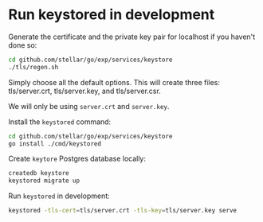 # Run keystored in development

Generate the certificate and the private key pair for localhost
if you haven't done so:

```sh
cd github.com/stellar/go/exp/services/keystore
./tls/regen.sh
```
Simply choose all the default options. This will create three files:
tls/server.crt, tls/server.key, and tls/server.csr.

We will only be using `server.crt` and `server.key`.

Install the `keystored` command:

```sh
cd github.com/stellar/go/exp/services/keystore
go install ./cmd/keystored
```

Create `keytore` Postgres database locally:

```sh
createdb keystore
keystored migrate up
```

Run `keystored` in development:

```sh
keystored -tls-cert=tls/server.crt -tls-key=tls/server.key serve
```


